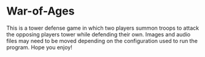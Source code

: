 # War-of-Ages
This is a tower defense game in which two players summon troops to attack the opposing players tower while defending their own.
Images and audio files may need to be moved depending on the configuration used to run the program.
Hope you enjoy!
